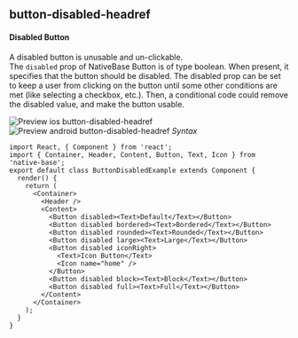 ## button-disabled-headref
#### Disabled Button

A disabled button is unusable and un-clickable.<br />
The <code>disabled</code> prop of NativeBase Button is of type boolean. When present, it specifies that the button should be disabled. The disabled prop can be set to keep a user from clicking on the button until some other conditions are met (like selecting a checkbox, etc.). Then, a conditional code could remove the disabled value, and make the button usable.<br />

![Preview ios button-disabled-headref](https://github.com/GeekyAnts/NativeBase-KitchenSink/raw/v2.6.1/screenshots/ios/button-disabled.png)
![Preview android button-disabled-headref](https://github.com/GeekyAnts/NativeBase-KitchenSink/raw/v2.6.1/screenshots/android/button-disabled.png)
*Syntax*

<pre class="line-numbers"><code class="language-jsx">import React, { Component } from 'react';
import { Container, Header, Content, Button, Text, Icon } from 'native-base';
export default class ButtonDisabledExample extends Component {
  render() {
    return (
      &lt;Container>
        &lt;Header />
        &lt;Content>
          &lt;Button disabled>&lt;Text>Default&lt;/Text>&lt;/Button>
          &lt;Button disabled bordered>&lt;Text>Bordered&lt;/Text>&lt;/Button>
          &lt;Button disabled rounded>&lt;Text>Rounded&lt;/Text>&lt;/Button>
          &lt;Button disabled large>&lt;Text>Large&lt;/Text>&lt;/Button>
          &lt;Button disabled iconRight>
            &lt;Text>Icon Button&lt;/Text>
            &lt;Icon name="home" />
          &lt;/Button>
          &lt;Button disabled block>&lt;Text>Block&lt;/Text>&lt;/Button>
          &lt;Button disabled full>&lt;Text>Full&lt;/Text>&lt;/Button>
        &lt;/Content>
      &lt;/Container>
    );
  }
}</code></pre><br />
